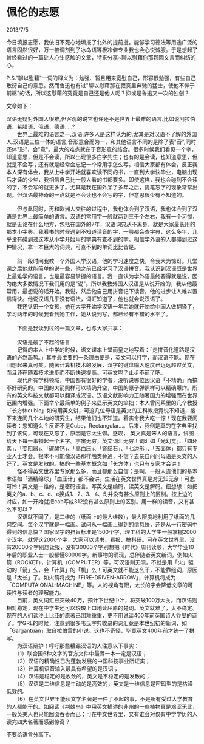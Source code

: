 # 佩伦的志愿
2013/7/5

今日填报志愿，我依旧不死心地填报了北外的提前批。能够学习德法等用途广泛的语言固然很好，万一被调剂到了冰岛语等极冷僻专业我也会心悦诚服。于是想起了曾经看过的一篇让人心生感触的文章，特来分享\~聊以慰藉你那颗因文言而纠结的心。

P.S."聊以慰藉"一词的释义为：勉强、暂且用来宽慰自己，形容很勉强，有些自己敷衍自己的意思。然而鲁迅也有过"聊以慰藉那在寂寞里奔驰的猛士，使他不惮于前驱"的话，所以这慰藉的究竟是自己还是他人呢？抑或是鲁迅又一次的独创？

文章如下：

汉语无疑对外国人很难,但客观的说它也许还不是世界上最难的语言.比如说阿拉伯语、希腊语、俄语、德语\.....?\
　　世界上最难的语言之一,汉语,许多人是这样认为的,尤其是对汉语不了解的外国人.汉语是三位一体的语言,音形意合而为一，和其他语言不同的是除了表"音",同时还体"形"，会"意"。最大的难点就在于音形意的结合。很多时候我们看见一个字，知道意思，但是不会读，所以出现很多白字先生；也有的是会读，也知道意思，但就是不会写；还有就是经常会忘记一个常用字怎么写。相信大家都有体会，反正我本人深有体会，我从上中学开始就喜欢读不同的书，一直到大学快毕业，电脑出现后才读的少些，我相信自己比一般人看的书都要多。即使这样，我也会碰到不会读的字，不会写的就更多了。尤其是我在国外呆了多年之后，提笔忘字的现象常常出现。但汉语最神奇的一点就是不会读也不会写的字，但意思很少有不知道的。\
\
　　但与此同时，再和欧洲人交往的过程中，我也体会到了汉语，我也体会到了汉语是世界上最简单的语言。汉语的常用字一般就两到三千个左右，我有一个习惯，就是无论在什么地方，包括在国外的7年，汉语词典从不离身，就是大家最长用的那本小字典。我看书的时候遇到不知道读音的字，一般都会查字典，这么多年，几乎没有碰到过这本从小学开始用的字典有查不到的字。相信学外语的人都碰到过这种情况，拿一本巨大的词典，可查不到的单词比比皆是。\
\
　　前一段时间我教一个外国人学汉语，他的学习速度之快，令我大为惊讶。几堂课之后他就能简单的说一些，他之前已经学习了汉语拼音。我认识到汉语既是世界上最难学的语言，也是最容易掌握的语言。我一直认为学外语最终要得就是说，因为绝大多数情况下我们用的是"说"。所以我教外国人汉语是从说开始的，我从他最常用，最想说的话开始。我说，然后他自己用拼音记下读音，他的进步让人难以置信得快。他说汉语几乎没有语法，词汇知道了，他也就会说汉语了。\
　　我还认识一个女孩，她在大学开始学汉语一年后她就开始给中国人做翻译了，学习两年的时候我看到她工作，她从说到写，都已经有不错的水平了。\
\
　　下面是我读到过的一篇文章，也与大家共享：\
\
　　汉语是最了不起的语言\
　　记得的本人上中学的时候，语文课本上堂而皇之地写着：「走拼音化道路是汉语的必然趋势。」其中最主要的一条理由便是，英文可以打字，而汉语不能。现在回想起来真可笑。随著计算机技术的发展，汉字的键盘输入速度已远远超过英文，而且还在随着技术进步而不断快速提高。可英文呢？止步不前了吧。\
　　现代所有学科领域，中国都有很好的学者，没听说哪位因汉语「不精确」而搞不好研究的。中国的火箭照样可以精确升空，中国的原子弹照样可以精确爆炸。所有的英文科技文献都可以翻译成汉语。汉语文献影响力正随著国力的增强而在世界范围内增强。下面举个最简单的例子来显示英文的笨拙：本人曾问系里的几个教授「长方体cubic」如何用英文讲，可这几位母语是英文的工科教授竟说不知道，接下来连问几个本地的研究生，结果他们也不知道。着实令我大吃一惊！现在我要问读者：您知道么？反正不是Cube，Rectangular\...。后来，我倒是真的在字典里找到了该词，可现在又忘了，原因是它太生僻。感叹，
英文真是笨人的语言，试图给天下每一事物起一个名字。宇宙无穷，英文词汇无穷！词汇如「光幻觉」、「四环素」、「变阻器」、「碳酸钙」、「高血压」、「肾结石」、「七边形」、「五面体」都只有专业人士才会。根本不可能像汉语那样触类旁通，不信？去亲自问问母语是英文的人好了。英文是发散的。搞的一些基本概念如「长方体」也只有专家才会讲！\
　　怪不得英文世界里专家那么多，而且都那么自信；是啊，一般人连他们的基本术语如「酒精绵球」「血压计」都不会讲。生活在英文世界真是对无知无奈！可悲可怜！英文是一维的，是密码语言。写英文是编码，读英文是解码。细想想：如把英文的a、b、c、d、e换成1、2、3、4、5,并没有甚么原则上的区别。按上边的对应，如一开始就把cab写成312没有甚么原则上的区别。用一样的读音，又有甚么不可以？\
　　汉语就不同了，是二维的（纸面上的最大维数），最大限度地利用了纸面的几何空间。每个汉字就是一幅画。试问从一幅画上得到的信息快，还是从一行密码中得到的信息快？国家汉字的扫盲标准是1500个字，理工科的大学生一般掌握2000个汉字。就凭这2000个字，大家可以读书、看报、搞科研。可在英文世界里，没有20000个字别想读报，没有30000个字别想把《时代》周刊读顺，大学毕业10年后的职业人士一般都懂80000字。新事物的涌现，总伴随者英文新词，例如火箭（ROCKET），计算机（COMPUTER）等，可汉语则无须，不就是用「火」驱动的「箭」么，会「计算」的「机」么！可英文就不能这么干，不能靠组词，原因是「太长」了。如火箭将成为「FIRE-DRIVEN-ARROW」，计算机将成为「COMPUTAIONAL-MACHINE」等。人的视角有限，太长的字会降低文章的可读性与读者的理解能力。\
　　目前，英文词汇已突破40万，预计下世纪中叶，将突破100万大关。而汉语则相对稳定，现在中学生还可以琅琅上口地读屈原的楚词。英文就难了，太不稳定。现在的人们读沙士比亚的原著已困难重重，更不用说读400年前英国诗人乔叟的诗了。学GRE的时候，注意到很多韦氏字典收录的词汇竟是本世纪初的新词，如「Gargantuan」取自拉伯雷的小说。这也不奇怪，毕竟英文400年前才统一了拼写。\
　　为汉语辩护！呼吁那些糟蹋汉语的人注意以下事实：\
　　（1）联合国6种文字的官方文件中最薄一本一定是汉语；\
　　（2）汉语的精确性已为蓬勃发展的中国科技事业所证实；\
　　（3）计算机语音输入最具有希望的是汉语；\
　　（4）汉语是稳定的是收敛的，英文是不稳定的是发散的；\
　　（5）汉语是二维信息是生动的是高效的，英文是一维信息是密码型的是枯躁低效的。\
　　（6）在英文世界里能读文学名著是一件了不起的事，不是所有受过大学教育的人都能干的。如阅读《荆棘鸟》中用英文描述的非州的一些植物真是艰涩无比，一般英美人也只能囫囵吞枣而已；可在中文世界里，又有谁会对仅有中学学历的人读完四大名著而感到惊奇？

不要给语言分高下。
